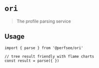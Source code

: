 # `ori`

> The profile parsing service

## Usage

```
import { parse } from '@perfsee/ori'

// tree result friendly with flame charts
const result = parse({ })
```
